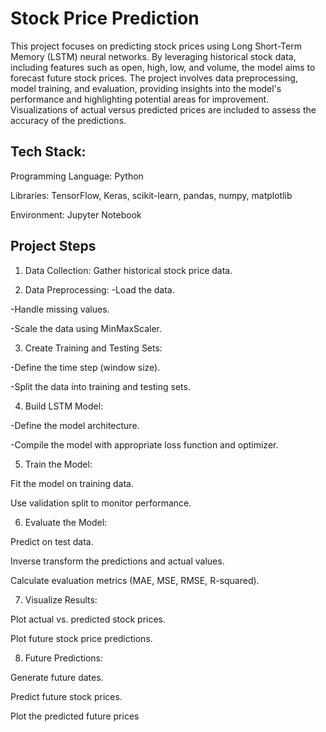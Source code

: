 # Stock Price Prediction
This project focuses on predicting stock prices using Long Short-Term Memory (LSTM) neural networks. By leveraging historical stock data, including features such as open, high, low, and volume, the model aims to forecast future stock prices. The project involves data preprocessing, model training, and evaluation, providing insights into the model's performance and highlighting potential areas for improvement. Visualizations of actual versus predicted prices are included to assess the accuracy of the predictions.

## Tech Stack: 
Programming Language: Python


Libraries: TensorFlow, Keras, scikit-learn, pandas, numpy, matplotlib

Environment: Jupyter Notebook

## Project Steps
1. Data Collection: Gather historical stock price data.

2. Data Preprocessing:
-Load the data.

-Handle missing values.

-Scale the data using MinMaxScaler.

3. Create Training and Testing Sets:

-Define the time step (window size).

-Split the data into training and testing sets.

4. Build LSTM Model:

-Define the model architecture.

-Compile the model with appropriate loss function and optimizer.

5. Train the Model:

Fit the model on training data.

Use validation split to monitor performance.

6. Evaluate the Model:

Predict on test data.

Inverse transform the predictions and actual values.

Calculate evaluation metrics (MAE, MSE, RMSE, R-squared).

7. Visualize Results:

Plot actual vs. predicted stock prices.

Plot future stock price predictions.

8. Future Predictions:

Generate future dates.

Predict future stock prices.

Plot the predicted future prices


